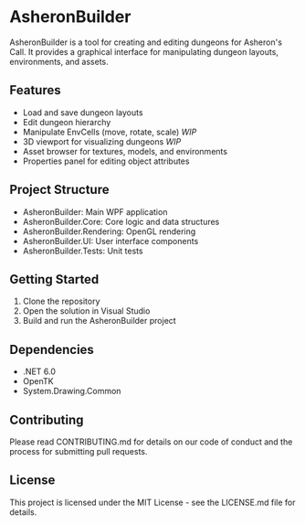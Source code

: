 # AsheronBuilder

AsheronBuilder is a tool for creating and editing dungeons for Asheron's Call. It provides a graphical interface for manipulating dungeon layouts, environments, and assets.

## Features

- Load and save dungeon layouts
- Edit dungeon hierarchy
- Manipulate EnvCells (move, rotate, scale) *WIP*
- 3D viewport for visualizing dungeons *WIP*
- Asset browser for textures, models, and environments
- Properties panel for editing object attributes

## Project Structure

- AsheronBuilder: Main WPF application
- AsheronBuilder.Core: Core logic and data structures
- AsheronBuilder.Rendering: OpenGL rendering
- AsheronBuilder.UI: User interface components
- AsheronBuilder.Tests: Unit tests

## Getting Started

1. Clone the repository
2. Open the solution in Visual Studio
3. Build and run the AsheronBuilder project

## Dependencies

- .NET 6.0
- OpenTK
- System.Drawing.Common

## Contributing

Please read CONTRIBUTING.md for details on our code of conduct and the process for submitting pull requests.

## License

This project is licensed under the MIT License - see the LICENSE.md file for details.
